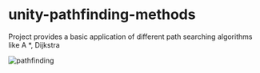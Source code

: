 # unity-pathfinding-methods
Project provides a basic application of different path searching algorithms  like A *, Dijkstra

<img src="[img]https://i.imgur.com/buSxh0y.mp4[/img]" alt ="pathfinding">

